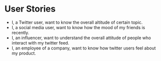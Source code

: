 # User Stories

* I, a Twitter user, want to know the overall altitude of certain topic.
* I, a social media user, want to know how the mood of my friends is recently.
* I, an influencer, want to understand the overall attitude of people who interact with my twitter feed.  
* I, an employee of a company, want to know how twitter users feel about my product. 
